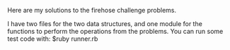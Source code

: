 Here are my solutions to the firehose challenge problems.

I have two files for the two data structures, and one
module for the functions to perform the operations from
the problems. You can run some test code with:
    $ruby runner.rb
